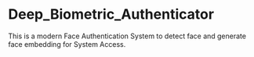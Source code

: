 # Deep_Biometric_Authenticator
This is a modern Face Authentication System to detect face and generate face embedding for System Access.
